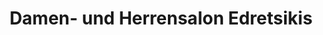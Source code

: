 ---
title: "Damen- und Herrensalon Edretsikis"
url: /frankfurt-am-main/damen-und-herrensalon-edretsikis/
shop: Friseur
---